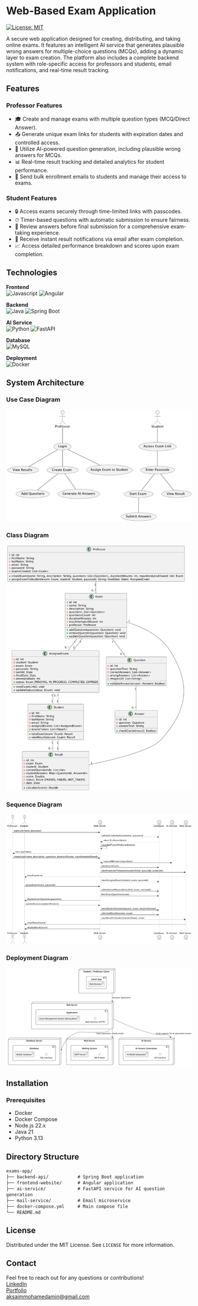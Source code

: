 # Web-Based Exam Application

[![License: MIT](https://img.shields.io/badge/License-MIT-yellow.svg)](https://opensource.org/licenses/MIT)

A secure web application designed for creating, distributing, and taking online exams. It features an intelligent AI service that generates plausible wrong answers for multiple-choice questions (MCQs), adding a dynamic layer to exam creation. The platform also includes a complete backend system with role-specific access for professors and students, email notifications, and real-time result tracking.

## Features

### Professor Features
- 🎓 Create and manage exams with multiple question types (MCQ/Direct Answer).
- 📤 Generate unique exam links for students with expiration dates and controlled access.
- 🤖 Utilize AI-powered question generation, including plausible wrong answers for MCQs.
- 📊 Real-time result tracking and detailed analytics for student performance.
- 📧 Send bulk enrollment emails to students and manage their access to exams.

### Student Features
- 🔒 Access exams securely through time-limited links with passcodes.
- ⏱ Timer-based questions with automatic submission to ensure fairness.
- 📝 Review answers before final submission for a comprehensive exam-taking experience.
- 📩 Receive instant result notifications via email after exam completion.
- 📈 Access detailed performance breakdown and scores upon exam completion.

## Technologies

**Frontend**  
![Javascript](https://img.shields.io/badge/JavaScript--F7DF1E?logo=javascript)
![Angular](https://img.shields.io/badge/Angular-19-DD0031?logo=angular)

**Backend**  
![Java](https://img.shields.io/badge/Java-21-007396?logo=openjdk)
![Spring Boot](https://img.shields.io/badge/Spring_Boot-3.4.5-6DB33F?logo=springboot)

**AI Service**  
![Python](https://img.shields.io/badge/Python-3.11-3776AB?logo=python)
![FastAPI](https://img.shields.io/badge/FastAPI-0.68+-009688?logo=fastapi)

**Database**  
![MySQL](https://img.shields.io/badge/Mysql--336791?logo=mysql)

**Deployment**  
![Docker](https://img.shields.io/badge/Docker--2496ED?logo=docker)

## System Architecture

### Use Case Diagram
![Use Case Diagram](use-case-diagram.png)
### Class Diagram
![Class Diagram](class-diagram.png)
### Sequence Diagram
![Sequence Diagram](sequence-diagram.png)
### Deployment Diagram
![Deployment Diagram](deployment-diagram.png)

## Installation
### Prerequisites
- Docker
- Docker Compose
- Node.js 22.x
- Java 21
- Python 3.13

## Directory Structure
```
exams-app/
├── backend-api/           # Spring Boot application
├── frontend-website/      # Angular application 
├── ai-service/            # FastAPI service for AI question generation
├── mail-service/          # Email microservice
├── docker-compose.yml     # Main compose file
└── README.md 
```



## License
Distributed under the MIT License. See `LICENSE` for more information.

## Contact
Feel free to reach out for any questions or contributions!  
[LinkedIn](https://www.linkedin.com/in/aksaimamin)  
[Portfolio](https://aksaim.me)  
[aksaimmohamedamin@gmail.com](mailto:aksaimmohamedamin@gmail.com)

